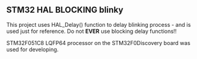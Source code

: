 ## STM32 HAL BLOCKING blinky ##


This project uses HAL_Delay() function to delay blinking process - and is used just for reference.
Do not **EVER** use blocking delay functions!!

STM32F051C8 LQFP64 processor on the STM32F0Discovery board was used for developing.